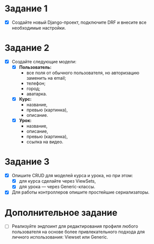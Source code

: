 # Задание 1
- [x] Создайте новый Django-проект, подключите DRF и внесите все необходимые настройки.
# Задание 2
- [x] Создайте следующие модели:
	- [x] **Пользователь:**
		- все поля от обычного пользователя, но авторизацию заменить на email;
		- телефон;
		- город;
		- аватарка.
	- [x] **Курс:**
		- название,
		- превью (картинка),
		- описание.
	- [x] **Урок:**
		- название,
		- описание,
		- превью (картинка),
		- ссылка на видео.
# Задание 3
- [x] Опишите CRUD для моделей курса и урока, но при этом:
	- [x] для курса сделайте через ViewSets,
	- [x] для урока — через Generic-классы.
- [x] Для работы контроллеров опишите простейшие сериализаторы.
# Дополнительное задание
- [ ] Реализуйте эндпоинт для редактирования профиля любого пользователя на основе более привлекательного подхода для личного использования: Viewset или Generic.
